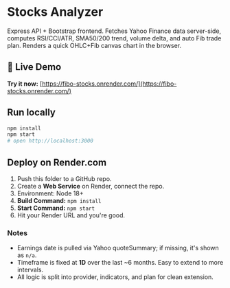 # Stocks Analyzer

Express API + Bootstrap frontend. Fetches Yahoo Finance data server-side, computes RSI/CCI/ATR, SMA50/200 trend, volume delta, and auto Fib trade plan. Renders a quick OHLC+Fib canvas chart in the browser.

## 🚀 Live Demo

**Try it now:** [https://fibo-stocks.onrender.com/](https://fibo-stocks.onrender.com/)

## Run locally
```bash
npm install
npm start
# open http://localhost:3000
```

## Deploy on Render.com
1. Push this folder to a GitHub repo.
2. Create a **Web Service** on Render, connect the repo.
3. Environment: Node 18+
4. **Build Command:** `npm install`
5. **Start Command:** `npm start`
6. Hit your Render URL and you're good.

### Notes
- Earnings date is pulled via Yahoo quoteSummary; if missing, it's shown as `n/a`.
- Timeframe is fixed at **1D** over the last ~6 months. Easy to extend to more intervals.
- All logic is split into provider, indicators, and plan for clean extension.
